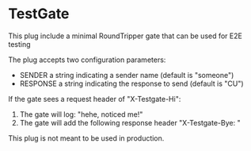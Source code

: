# TestGate

This plug include a minimal RoundTripper gate that can be used for E2E testing

The plug accepts two configuration parameters:
* SENDER a string indicating a sender name (default is "someone")
* RESPONSE a string indicating the response to send (default is "CU")

If the gate sees a request header of "X-Testgate-Hi":
1. The gate will log: "hehe, <SENDER> noticed me!"
2. The gate will add the following response header "X-Testgate-Bye: <RESPONSE>" 

This plug is not meant to be used in production. 
